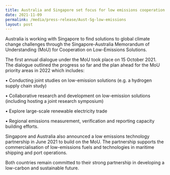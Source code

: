```yaml
---
title: Australia and Singapore set focus for low emissions cooperation in 2022
date: 2021-11-09
permalink: /media/press-release/Aust-Sg-low-emissions
layout: post
---
```

Australia is working with Singapore to find solutions to global climate change challenges through the Singapore-Australia Memorandum of Understanding (MoU) for Cooperation on Low-Emissions Solutions.

The first annual dialogue under the MoU took place on 15 October 2021. The dialogue outlined the progress so far and the plan ahead for the MoU priority areas  in 2022 which includes: 

•	Conducting joint studies on low-emission solutions (e.g. a hydrogen supply chain study)

•	Collaborative research and development on low-emission solutions (including hosting a joint research symposium)

•	Explore large-scale renewable electricity trade 

•	Regional emissions measurement, verification and reporting capacity building efforts.

Singapore and Australia also announced a low emissions technology partnership in June 2021 to build on the MoU. The partnership supports the commercialisation of low-emissions fuels and technologies in maritime shipping and port operations.   

Both countries remain committed to their strong partnership in developing a low-carbon and sustainable future.